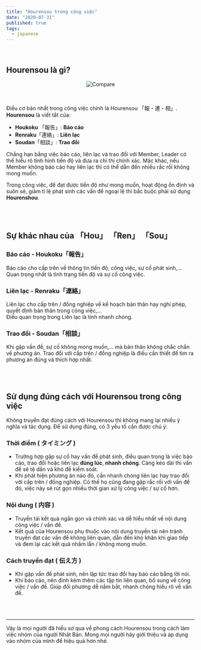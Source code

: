 ```yaml
---
title: "Hourensou trong công việc"
date: "2020-07-31"
published: true
tags:
  - japanese
---
```




<br />

## Hourensou là gì?
<center>

![Compare](https://lh3.googleusercontent.com/proxy/U3M9ft1IOCW1ILu0tRMA2D6OkP5AdnK64c9z5kpeeliFFO2gdHBjyDOugKws7jYe3o3mQFq7fA0PwXMY7G1cHZQtNecVKRqR3vvg6w5kJqZ1oDAOyFeAelExp2LtPunH87SKJ6nEdWd5K9BFXlWxYnBWQqUMjtrdyQuKsEIWjhRVPmcNl5KHVqEPr2wlPg)

</center>
<br />

Điều cơ bản nhất trong công việc chính là Hourensou 「報・連・相」.
<br />
**Hourensou** là viết tắt của:
- **Houkoku** 「報告」:  **Báo cáo**
- **Renraku**「連絡」:  **Liên lạc**
- **Soudan**「相談」: **Trao đổi**

Chẳng hạn bằng việc báo cáo, liên lạc và trao đổi với Member, Leader có thể hiểu rõ tình hình tiến độ và đưa ra chỉ thị chính xác. Mặc khác, nếu Member không báo cáo hay liên lạc thì có thể dẫn đến nhiều rắc rối không mong muốn.

Trong công việc, để đạt được tiến độ như mong muốn, hoạt động ổn định và suôn sẻ, giảm tỉ lệ phát sinh các vấn đề ngoại lệ thì bắc buộc phải sử dụng **Hourenshou**.

<br />
<br />

##  Sự khác nhau của 「Hou」 「Ren」 「Sou」

### Báo cáo  - Houkoku「報告」
Báo cáo cho cấp trên về thông tin tiến độ, công việc, sự cố phát sinh,...
<br />
Quan trọng nhất là tình trạng tiến độ và sự cố công việc.

### Liên lạc  - Renraku「連絡」
Liên lạc cho cấp trên / đồng nghiệp về kế hoạch bản thân hay nghỉ phép, quyết định bản thân trong công việc,...
<br />
Điều quan trọng trong Liên lạc là tính nhanh chóng.

### Trao đổi  - Soudan「相談」
Khi gặp vấn đề, sự cố không mong muốn,... mà bản thân không chắc chắn về phương án. Trao đổi với cấp trên / đồng nghiệp là điều cần thiết để tìm ra phương án đúng và thích hợp nhất.

<br />
<br />

## Sử dụng đúng cách với Hourensou trong công việc

Không truyền đạt đúng cách với Hourensou thì không mang lại nhiều ý nghĩa và tác dụng. Để sử dụng đúng, có 3 yếu tố cần được chú ý:
### Thời điểm ( タイミング )
- Trường hợp gặp sự cố hay vấn đề phát sinh, điều quan trọng là việc báo cáo, trao đổi hoặc liên lạc **đúng lúc**, **nhanh chóng**. Càng kéo dài thì vấn đề sẽ tệ dần và khó để kiểm soát.
- Khi phát hiện phương án nào đó, cần nhanh chóng liên lạc hay trao đổi với cấp trên / đồng nghiệp. Có thể họ cũng đang gặp rắc rối với vấn đề đó, việc này sẽ rút gọn nhiều thời gian xử lý công việc / sự cố hơn.

### Nội dung ( 内容 )
- Truyền tải kết quả ngắn gọn và chính xác và dễ hiểu nhất về nội dung công việc / vấn đề.
- Kết quả của Hourensou phụ thuộc vào nội dung truyền tải nên tránh truyền đạt các vấn đề không liên quan, dẫn đến khó khăn khi giao tiếp và đem lại các kết quả nhầm lẫn / không mong muốn.

### Cách truyền đạt ( 伝え方 )
- Khi gặp vấn đề phát sinh, nên lập tức trao đổi hay báo cáo bằng lời nói.
-  Khi báo cáo, nên đính kèm thêm các tập tin liên quan, bổ sung về công việc / vấn đề. Giúp đối phương dễ nắm bắt, nhanh chóng hiểu rõ về vấn đề.

<br />
<br />

---
Vậy là mọi người đã hiểu sơ qua về phong cách Hourensou trong cách làm việc nhóm của người Nhât Bản. Mong mọi người hãy giới thiệu và áp dụng vào nhóm của mình để hiệu quả hơn nhé.